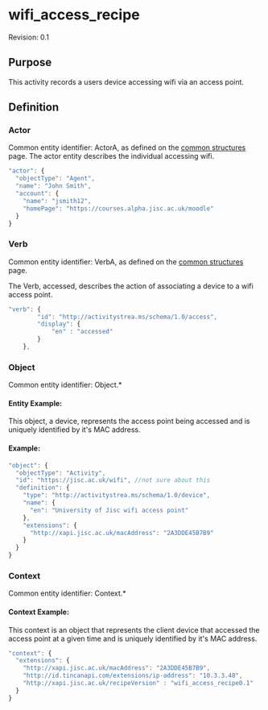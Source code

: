 # wifi_access_recipe
Revision: 0.1

## Purpose
This activity records a users device accessing wifi via an access point.

## Definition

### Actor
Common entity identifier:  ActorA, as defined on the [common structures](../common_structures.md#actora) page.
The actor entity describes the individual accessing wifi.


``` Javascript
"actor": {
  "objectType": "Agent",
  "name": "John Smith",
  "account": {
    "name": "jsmith12",
    "homePage": "https://courses.alpha.jisc.ac.uk/moodle"
  }
}
```

### Verb
Common entity identifier: VerbA, as defined on the [common structures](../common_structures.md#verba) page.

The Verb, accessed, describes the action of associating a device to a wifi access point.


``` javascript
"verb": {
        "id": "http://activitystrea.ms/schema/1.0/access",
        "display": {
            "en" : "accessed"
        }
    },
```

### Object
Common entity identifier: Object.*

#### Entity Example:
This object, a device, represents the access point being accessed and is uniquely identified by it's MAC address.

#### Example:
``` javascript
"object": {
  "objectType": "Activity",
  "id": "https://jisc.ac.uk/wifi", //not sure about this
  "definition": {
    "type": "http://activitystrea.ms/schema/1.0/device",
    "name": {
      "en": "University of Jisc wifi access point"
    },
    "extensions": {
      "http://xapi.jisc.ac.uk/macAddress": "2A3DDE45B7B9"
    }
  }
}
```

### Context
Common entity identifier: Context.*

#### Context Example:
This context is an object that represents the client device that accessed the access point at a given time and is uniquely identified by it's MAC address.


``` javascript
"context": {
  "extensions": {
	"http://xapi.jisc.ac.uk/macAddress": "2A3DDE45B7B9",
    "http://id.tincanapi.com/extensions/ip-address": "10.3.3.48",
    "http://xapi.jisc.ac.uk/recipeVersion" : "wifi_access_recipe0.1"
  }
}
```

